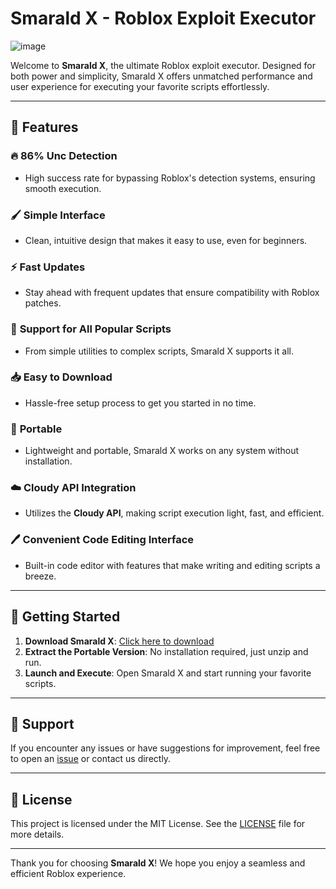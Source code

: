 # Smarald X - Roblox Exploit Executor

![image](https://github.com/user-attachments/assets/9bc7e3cf-ecee-4059-b296-c9595e784d13)

Welcome to **Smarald X**, the ultimate Roblox exploit executor. Designed for both power and simplicity, Smarald X offers unmatched performance and user experience for executing your favorite scripts effortlessly.

---

## 🌟 Features

### 🔥 **86% Unc Detection**
- High success rate for bypassing Roblox's detection systems, ensuring smooth execution.

### 🖌️ **Simple Interface**
- Clean, intuitive design that makes it easy to use, even for beginners.

### ⚡ **Fast Updates**
- Stay ahead with frequent updates that ensure compatibility with Roblox patches.

### 📜 **Support for All Popular Scripts**
- From simple utilities to complex scripts, Smarald X supports it all.

### 📥 **Easy to Download**
- Hassle-free setup process to get you started in no time.

### 💼 **Portable**
- Lightweight and portable, Smarald X works on any system without installation.

### ☁️ **Cloudy API Integration**
- Utilizes the **Cloudy API**, making script execution light, fast, and efficient.

### 🖊️ **Convenient Code Editing Interface**
- Built-in code editor with features that make writing and editing scripts a breeze.

---

## 🚀 Getting Started

1. **Download Smarald X**: [Click here to download](#)  
2. **Extract the Portable Version**: No installation required, just unzip and run.
3. **Launch and Execute**: Open Smarald X and start running your favorite scripts.

---

## 💬 Support

If you encounter any issues or have suggestions for improvement, feel free to open an [issue](https://github.com/your-repo/issues) or contact us directly.

---

## 📜 License

This project is licensed under the MIT License. See the [LICENSE](LICENSE) file for more details.

---

Thank you for choosing **Smarald X**! We hope you enjoy a seamless and efficient Roblox experience.
